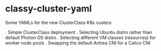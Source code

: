 # classy-cluster-yaml
Some YAMLs for the new ClusterClass K8s custers

. Simple ClusterClass deployment
. Selecting Ubuntu distro rather than default Photon OS distro
. Selecting different VM classes (resources) for worker node pools
. Swapping the default Antrea CNI for a Calico CNI
